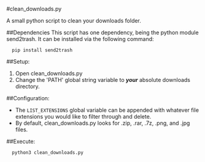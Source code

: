 #clean_downloads.py

A small python script to clean your downloads folder. 

##Dependencies
This script has one dependency, being the python module send2trash.
It can be installed via the following command:

```
  pip install send2trash
```

##Setup:

1. Open clean_downloads.py
2. Change the 'PATH' global string variable to ***your*** absolute downloads directory.

##Configuration:

* The `LIST_EXTENSIONS` global variable can be appended with whatever file extensions you would like to filter through and delete.
* By default, clean_downloads.py looks for .zip, .rar, .7z, .png, and .jpg files.

##Execute:
```
  python3 clean_downloads.py
```
